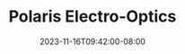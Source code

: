 ---
title: Polaris Electro-Optics
featured: true
website: 'https://polariseo.com'
date: "2023-11-16T09:42:00-08:00"
short_description: Website Design & Development
description: >-
   Polaris Electro-Optics is a startup creating advanced photonics for use in artificial intelligence and quantim computing. This project involved creating a single-page brochure site to annouce their seed funding round and preview their technology.
gallery:
  - url: /assets/images/portfolio-polaris-cover.jpg
#   - url: /assets/images/portfolio-polaris-1.jpg
#   - url: /assets/images/portfolio-polaris-2.jpg
tags: 'website,design,development,static'
showcase:
  color: '#1b2438'
  image: /assets/images/showcase-polaris.jpg
  order: 20
  title: TKTKTKT
  tags: 'website,design,development,static'
---